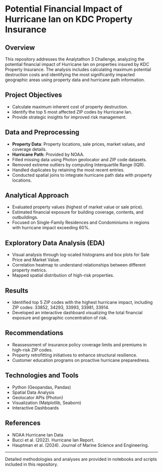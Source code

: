 # Potential Financial Impact of Hurricane Ian on KDC Property Insurance

## Overview

This repository addresses the Analytathon 3 Challenge, analyzing the potential financial impact of Hurricane Ian on properties insured by KDC Property Insurance. The analysis includes calculating maximum potential destruction costs and identifying the most significantly impacted geographic areas using property data and hurricane path information.

## Project Objectives

* Calculate maximum inherent cost of property destruction.
* Identify the top 5 most affected ZIP codes by Hurricane Ian.
* Provide strategic insights for improved risk management.

## Data and Preprocessing

* **Property Data**: Property locations, sale prices, market values, and coverage details.
* **Hurricane Path**: Provided by NOAA.
* Filled missing data using Photon geolocator and ZIP code datasets.
* Removed extreme outliers by computing Interquartile Range (IQR).
* Handled duplicates by retaining the most recent entries.
* Conducted spatial joins to integrate hurricane path data with property locations.

## Analytical Approach

* Evaluated property values (highest of market value or sale price).
* Estimated financial exposure for building coverage, contents, and outbuildings.
* Focused on Single-Family Residences and Condominiums in regions with hurricane impact exceeding 60%.

## Exploratory Data Analysis (EDA)

* Visual analysis through log-scaled histograms and box plots for Sale Price and Market Value.
* Correlation heatmap to understand relationships between different property metrics.
* Mapped spatial distribution of high-risk properties.

## Results

* Identified top 5 ZIP codes with the highest hurricane impact, including ZIP codes: 33852, 34293, 33993, 33981, 33914.
* Developed an interactive dashboard visualizing the total financial exposure and geographic concentration of risk.

## Recommendations

* Reassessment of insurance policy coverage limits and premiums in high-risk ZIP codes.
* Property retrofitting initiatives to enhance structural resilience.
* Customer education programs on proactive hurricane preparedness.

## Technologies and Tools

* Python (Geopandas, Pandas)
* Spatial Data Analysis
* Geolocator APIs (Photon)
* Visualization (Matplotlib, Seaborn)
* Interactive Dashboards

## References

* NOAA Hurricane Ian Data
* Bucci et al. (2022). Hurricane Ian Report.
* Hauptman et al. (2024). Journal of Marine Science and Engineering.

---

Detailed methodologies and analyses are provided in notebooks and scripts included in this repository.
